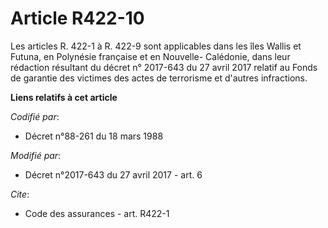 # Article R422-10

Les articles R. 422-1 à R. 422-9 sont applicables dans les îles Wallis et Futuna, en Polynésie française et en Nouvelle-
Calédonie, dans leur rédaction résultant du décret n° 2017-643 du 27 avril 2017 relatif au Fonds de garantie des victimes des
actes de terrorisme et d'autres infractions.

**Liens relatifs à cet article**

_Codifié par_:

  - Décret n°88-261 du 18 mars 1988

_Modifié par_:

  - Décret n°2017-643 du 27 avril 2017 - art. 6

_Cite_:

  - Code des assurances - art. R422-1
